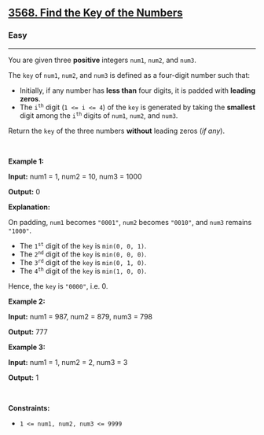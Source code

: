<h2><a href="https://leetcode.com/problems/find-the-key-of-the-numbers/description/">3568. Find the Key of the Numbers</a></h2><h3>Easy</h3><hr><p>You are given three <strong>positive</strong> integers <code>num1</code>, <code>num2</code>, and <code>num3</code>.</p>

<p>The <code>key</code> of <code>num1</code>, <code>num2</code>, and <code>num3</code> is defined as a four-digit number such that:</p>

<ul>
	<li>Initially, if any number has <strong>less than</strong> four digits, it is padded with <strong>leading zeros</strong>.</li>
	<li>The <code>i<sup>th</sup></code> digit (<code>1 &lt;= i &lt;= 4</code>) of the <code>key</code> is generated by taking the <strong>smallest</strong> digit among the <code>i<sup>th</sup></code> digits of <code>num1</code>, <code>num2</code>, and <code>num3</code>.</li>
</ul>

<p>Return the <code>key</code> of the three numbers <strong>without</strong> leading zeros (<em>if any</em>).</p>

<p>&nbsp;</p>
<p><strong class="example">Example 1:</strong></p>

<div class="example-block">
<p><strong>Input:</strong> <span class="example-io">num1 = 1, num2 = 10, num3 = 1000</span></p>

<p><strong>Output:</strong> <span class="example-io">0</span></p>

<p><strong>Explanation:</strong></p>

<p>On padding, <code>num1</code> becomes <code>&quot;0001&quot;</code>, <code>num2</code> becomes <code>&quot;0010&quot;</code>, and <code>num3</code> remains <code>&quot;1000&quot;</code>.</p>

<ul>
	<li>The <code>1<sup>st</sup></code> digit of the <code>key</code> is <code>min(0, 0, 1)</code>.</li>
	<li>The <code>2<sup>nd</sup></code> digit of the <code>key</code> is <code>min(0, 0, 0)</code>.</li>
	<li>The <code>3<sup>rd</sup></code> digit of the <code>key</code> is <code>min(0, 1, 0)</code>.</li>
	<li>The <code>4<sup>th</sup></code> digit of the <code>key</code> is <code>min(1, 0, 0)</code>.</li>
</ul>

<p>Hence, the <code>key</code> is <code>&quot;0000&quot;</code>, i.e. 0.</p>
</div>

<p><strong class="example">Example 2:</strong></p>

<div class="example-block">
<p><strong>Input:</strong> <span class="example-io">num1 = 987, num2 = 879, num3 = 798</span></p>

<p><strong>Output:</strong> <span class="example-io">777</span></p>
</div>

<p><strong class="example">Example 3:</strong></p>

<div class="example-block">
<p><strong>Input:</strong> <span class="example-io">num1 = 1, num2 = 2, num3 = 3</span></p>

<p><strong>Output:</strong> <span class="example-io">1</span></p>
</div>

<p>&nbsp;</p>
<p><strong>Constraints:</strong></p>

<ul>
	<li><code>1 &lt;= num1, num2, num3 &lt;= 9999</code></li>
</ul>
